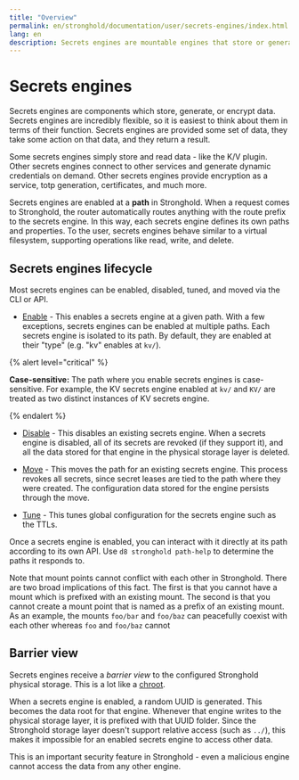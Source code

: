 ```yaml
---
title: "Overview"
permalink: en/stronghold/documentation/user/secrets-engines/index.html
lang: en
description: Secrets engines are mountable engines that store or generate secrets in Stronghold.
---
```


# Secrets engines

Secrets engines are components which store, generate, or encrypt data. Secrets
engines are incredibly flexible, so it is easiest to think about them in terms
of their function. Secrets engines are provided some set of data, they take some
action on that data, and they return a result.

Some secrets engines simply store and read data - like the K/V plugin. Other
secrets engines connect to other services and generate dynamic credentials on
demand. Other secrets engines provide encryption as a service, totp
generation, certificates, and much more.

Secrets engines are enabled at a **path** in Stronghold. When a request comes to
Stronghold, the router automatically routes anything with the route prefix to the
secrets engine. In this way, each secrets engine defines its own paths and
properties. To the user, secrets engines behave similar to a virtual filesystem,
supporting operations like read, write, and delete.

## Secrets engines lifecycle

Most secrets engines can be enabled, disabled, tuned, and moved via the CLI or
API.

- [Enable](/docs/commands/secrets/enable) - This enables a secrets engine at
  a given path. With a few exceptions, secrets engines can be enabled at multiple
  paths. Each secrets engine is isolated to its path. By default, they are
  enabled at their "type" (e.g. "kv" enables at `kv/`).

{% alert level="critical" %}

 **Case-sensitive:** The path where you enable secrets engines is case-sensitive. For
  example, the KV secrets engine enabled at `kv/` and `KV/` are treated as two
  distinct instances of KV secrets engine.

{% endalert %}
- [Disable](/docs/commands/secrets/disable) - This disables an existing
  secrets engine. When a secrets engine is disabled, all of its secrets are
  revoked (if they support it), and all the data stored for that engine in
  the physical storage layer is deleted.

- [Move](/docs/commands/secrets/move) - This moves the path for an existing
  secrets engine. This process revokes all secrets, since secret leases are tied
  to the path where they were created. The configuration data stored for the engine
  persists through the move.

- [Tune](/docs/commands/secrets/tune) - This tunes global configuration for
  the secrets engine such as the TTLs.

Once a secrets engine is enabled, you can interact with it directly at its path
according to its own API. Use `d8 stronghold path-help` to determine the paths it
responds to.

Note that mount points cannot conflict with each other in Stronghold. There are
two broad implications of this fact. The first is that you cannot have
a mount which is prefixed with an existing mount. The second is that you
cannot create a mount point that is named as a prefix of an existing mount.
As an example, the mounts `foo/bar` and `foo/baz` can peacefully coexist
with each other whereas `foo` and `foo/baz` cannot

## Barrier view

Secrets engines receive a _barrier view_ to the configured Stronghold physical
storage. This is a lot like a [chroot](https://en.wikipedia.org/wiki/Chroot).

When a secrets engine is enabled, a random UUID is generated. This becomes the
data root for that engine. Whenever that engine writes to the physical storage
layer, it is prefixed with that UUID folder. Since the Stronghold storage layer
doesn't support relative access (such as `../`), this makes it impossible for an
enabled secrets engine to access other data.

This is an important security feature in Stronghold - even a malicious engine
cannot access the data from any other engine.
